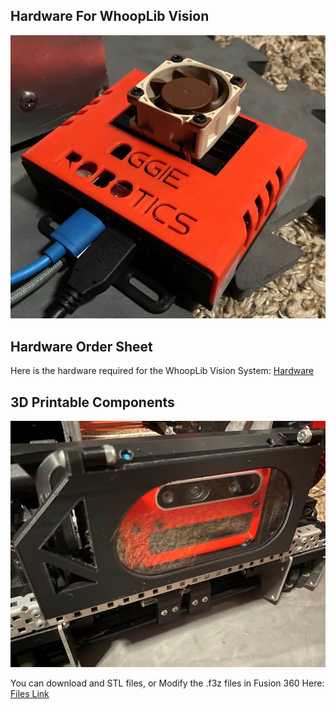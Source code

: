 ## Hardware For WhoopLib Vision

![Image](../images/Jetson.jpg)

## Hardware Order Sheet

Here is the hardware required for the WhoopLib Vision System: [Hardware](https://docs.google.com/document/d/18PjxbSG3SLBllnUnM-vADUMu-K1MK63aHSDAzNHEU74/edit?usp=sharing)

## 3D Printable Components

![Image](../images/Tesseract.jpg)

You can download and STL files, or Modify the .f3z files in Fusion 360 Here: [Files Link](https://drive.google.com/drive/folders/1pIy2cVaYX3QHmOdXU2QQLdknpQxjxq2o?usp=sharing)
